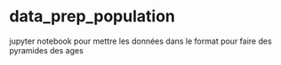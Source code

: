 # data_prep_population
jupyter notebook pour mettre les données dans le format pour faire des pyramides des ages 
